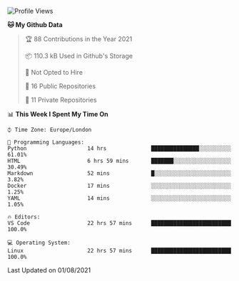 <!--START_SECTION:waka-->
![Profile Views](http://img.shields.io/badge/Profile%20Views-0-blue)

**🐱 My Github Data** 

> 🏆 88 Contributions in the Year 2021
 > 
> 📦 110.3 kB Used in Github's Storage 
 > 
> 🚫 Not Opted to Hire
 > 
> 📜 16 Public Repositories 
 > 
> 🔑 11 Private Repositories  
 > 
📊 **This Week I Spent My Time On** 

```text
⌚︎ Time Zone: Europe/London

💬 Programming Languages: 
Python                   14 hrs              ███████████████░░░░░░░░░░   61.01% 
HTML                     6 hrs 59 mins       ███████░░░░░░░░░░░░░░░░░░   30.49% 
Markdown                 52 mins             █░░░░░░░░░░░░░░░░░░░░░░░░   3.82% 
Docker                   17 mins             ░░░░░░░░░░░░░░░░░░░░░░░░░   1.25% 
YAML                     14 mins             ░░░░░░░░░░░░░░░░░░░░░░░░░   1.05%

🔥 Editors: 
VS Code                  22 hrs 57 mins      █████████████████████████   100.0%

💻 Operating System: 
Linux                    22 hrs 57 mins      █████████████████████████   100.0%

```


 Last Updated on 01/08/2021
<!--END_SECTION:waka-->